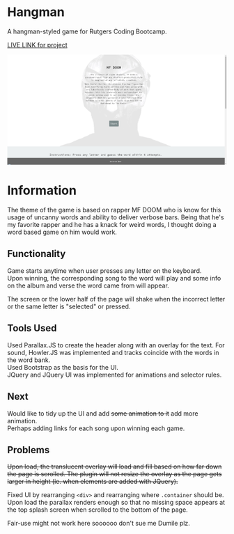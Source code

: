 # Hangman  

A hangman-styled game for Rutgers Coding Bootcamp.  

[LIVE LINK for project](https://chinjon.github.io/hangman/)

<img src="screenshot-loaded.jpg" width="696">

# Information

The theme of the game is based on rapper MF DOOM who is know for this usage of uncanny words and ability to deliver verbose bars. Being that he's my favorite rapper and he has a knack for weird words, I thought doing a word based game on him would work.

## Functionality

Game starts anytime when user presses any letter on the keyboard.  
Upon winning, the corresponding song to the word will play and some info on the album and verse the word came from will appear.  

The screen or the lower half of the page will shake when the incorrect letter or the same letter is "selected" or pressed.

## Tools Used  

Used Parallax.JS to create the header along with an overlay for the text. For sound, Howler.JS was implemented and tracks coincide with the words in the word bank.  
Used Bootstrap as the basis for the UI.  
JQuery and JQuery UI was implemented for animations and selector rules.

## Next  

Would like to tidy up the UI and add ~~some animation to it~~ add more animation.  
Perhaps adding links for each song upon winning each game.  

## Problems  

~~Upon load, the translucent overlay will load and fill based on how far down the page is scrolled. The plugin will not resize the overlay as the page gets larger in height (ie. when elements are added with JQuery).~~

Fixed UI by rearranging `<div>` and rearranging where `.container` should be. Upon load the parallax renders enough so that no missing space appears at the top splash screen when scrolled to the bottom of the page.

Fair-use might not work here soooooo don't sue me Dumile plz.
